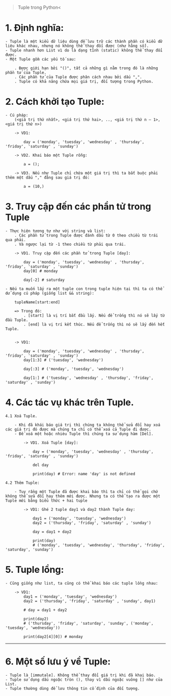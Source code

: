 > Tuple trong Python<

# 1. Định nghĩa:

    - Tuple là một kiểu dữ liệu dùng để lưu trữ các thành phần có kiểu dữ liệu khác nhau, nhưng nó không thể thay đổi được (như hằng số).
    - Tuple nhanh hơn List vì do là dạng tĩnh (static) không thể thay đổi được.
    - Một Tuple gồm các yếu tố sau:

        . Được giới hạn bởi "()", tất cả những gì nằm trong đó là những phần tử của Tuple.
        . Các phần tử của Tuple được phân cách nhau bởi dấu ",".
        . Tuple có khả năng chứa mọi giá trị, đối tượng trong Python.

# 2. Cách khởi tạo Tuple:

    - Cú pháp:
        (<giá trị thứ nhất>, <giá trị thứ hai>, .., <giá trị thứ n – 1>, <giá trị thứ n>)

        -> VD1:

            day = ('monday', 'tuesday', 'wednesday' , 'thursday', 'friday', 'saturday' , 'sunday')

        -> VD2. Khai báo một Tuple rỗng:

            a = ();

        -> VD3. Nếu như Tuple chỉ chứa một giá trị thì ta bắt buộc phải thêm một dấu "," đằng sau giá trị đó:

            a = (10,)

# 3. Truy cập đến các phần tử trong Tuple

    - Thực hiện tương tự như với string và list:
        . Các phần tử trong Tuple được đánh dấu từ 0 theo chiều từ trái qua phải.
        . Và ngược lại từ -1 theo chiều từ phải qua trái.

        -> VD1. Truy cập đến các phần tử trong Tuple [day]:

            day = ('monday', 'tuesday', 'wednesday' , 'thursday', 'friday', 'saturday' , 'sunday')
            day[0] # monday

            day[-2] # saturday

    - Nếu ta muốn lấy ra một tuple con trong tuple hiện tại thì ta có thể dử dụng cú pháp (giống list && string):

        tupleName[start:end]

        => Trong đó:
            . [start] là vị trí bắt đầu lấy. Nếu để trống thì nó sẽ lấy từ đầu Tuple.
            . [end] là vị trí kết thúc. Nếu để trống thì nó sẽ lấy đến hết Tuple.


        -> VD1:

            day = ('monday', 'tuesday', 'wednesday' , 'thursday', 'friday', 'saturday' , 'sunday')
            day[1:3] # ('tuesday', 'wednesday')

            day[:3] # ('monday', 'tuesday', 'wednesday')

            day[1:] # ('tuesday', 'wednesday' , 'thursday', 'friday', 'saturday' , 'sunday')

# 4. Các tác vụ khác trên Tuple.

    4.1 Xoá Tuple.

        - Khi đã khái báo giá trị thì chúng ta không thể sửa đổi hay xoá các giá trị đó được mà chúng ta chỉ có thể xoá cả Tuple đi được.
        - Để xoá một hoặc nhièu Tuple thì chúng ta sử dụng hàm [Del].

            -> VD1. Xoá Tuple [day]:

                day = ('monday', 'tuesday', 'wednesday' , 'thursday', 'friday', 'saturday' , 'sunday')

                del day

                print(day) # Error: name 'day' is not defined

    4.2 Thêm Tuple:

        - Tuy rầng một Tuple đã được khai báo thì ta chỉ có thể gọi chứ không thể sửa đổi hay thêm mới được. Nhưng ta có thể tạo ra được một Tuple mới bằng biểu thức + hai tuple

            -> VD1: Ghé 2 tuple day1 và day2 thành Tuple day:

                day1 = ('monday', 'tuesday', 'wednesday')
                day2 = ('thursday', 'friday', 'saturday' , 'sunday')

                day = day1 + day2

                print(day)
                # ('monday', 'tuesday', 'wednesday', 'thursday', 'friday', 'saturday', 'sunday')

# 5. Tuple lồng:

    - Cũng giống như list, ta cũng có thể khai báo các tuple lồng nhau:

        -> VD1:
            day1 = ('monday', 'tuesday', 'wednesday')
            day2 = ('thursday', 'friday', 'saturday' , 'sunday', day1)

            # day = day1 + day2

            print(day2)
            # ('thursday', 'friday', 'saturday', 'sunday', ('monday', 'tuesday', 'wednesday'))

            print(day2[4][0]) # monday

---

# 6. Một số lưu ý về Tuple:

    - Tuple là [immutale]. Không thể thay đổi giá trị khi đã khai báo.
    - Tuple sử dụng dấu ngoặc tròn (), thay vì dấu ngoặc vuông [] như của List.
    - Tuple thường dùng để lưu thông tin cố định của đối tượng.
